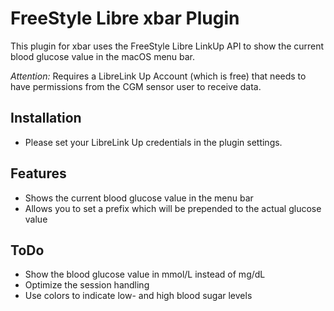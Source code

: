 # FreeStyle Libre xbar Plugin

This plugin for xbar uses the FreeStyle Libre LinkUp API to show the current blood glucose value in the macOS menu bar.

*Attention:* Requires a  LibreLink Up Account (which is free) that needs to have permissions from the CGM sensor user to receive data.

## Installation
- Please set your LibreLink Up credentials in the plugin settings.

## Features

- Shows the current blood glucose value in the menu bar
- Allows you to set a prefix which will be prepended to the actual glucose value

## ToDo
- Show the blood glucose value in mmol/L instead of mg/dL
- Optimize the session handling
- Use colors to indicate low- and high blood sugar levels